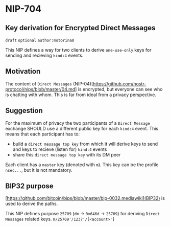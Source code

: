 NIP-704
======

Key derivation for Encrypted Direct Messages
-----------------------------------

`draft` `optional` `author:motorina0`

This NIP defines a way for two clients to derive `one-use-only` keys for sending and recieving `kind:4` events.

## Motivation
The content of `Direct Messages` (NIP-04)[https://github.com/nostr-protocol/nips/blob/master/04.md] is encrypted, but everyone can see who is chatting with whom. This is far from ideal from a privacy perspective.

## Suggestion
For the maximum of privacy the two participants of a `Direct Message` exchange SHOULD use a different public key for each `kind:4` event.
This means that each participant has to:
 - build a `direct message top key` from which it will derive keys to send and keys to recieve (listen for) `kind:4` events
 - share this `direct message top key` with its DM peer

Each client has a `master` key (denoted with `m`). This key can be the profile `nsec...`, but it is not mandatory.

## BIP32 purpose
[https://github.com/bitcoin/bips/blob/master/bip-0032.mediawiki](BIP32) is used to derive the paths.

This NIP defines purpose `25709` (`dm` -> `0x646d` -> `25709`) for deriving `Direct Messages` related keys.
`m/25709'/1237'/[<account>']`